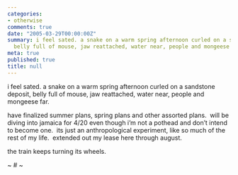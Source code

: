 ```yaml
---
categories:
- otherwise
comments: true
date: "2005-03-29T00:00:00Z"
summary: i feel sated. a snake on a warm spring afternoon curled on a sandstone deposit,
  belly full of mouse, jaw reattached, water near, people and mongeese far.
meta: true
published: true
title: null
---
```


i feel sated. a snake on a warm spring afternoon curled on a sandstone deposit, belly full of mouse, jaw reattached, water near, people and mongeese far.

have finalized summer plans, spring plans and other assorted plans.  will be diving into jamaica for 4/20 even though i’m not a pothead and don’t intend to become one.  its just an anthropological experiment, like so much of the rest of my life.  extended out my lease here through august.  

the train keeps turning its wheels.

~ # ~